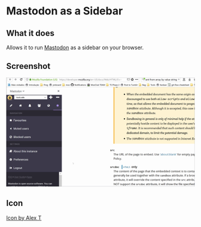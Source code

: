# Mastodon as a Sidebar

## What it does

Allows it to run [Mastodon](https://mastodon.social) as a sidebar on your browser.

## Screenshot

![animation](mastodon-demo.gif)

## Icon
[Icon by Alex T](https://www.iconfinder.com/icons/1844707/food_pineapple_summer_tropical_vacation_icon#size=512)